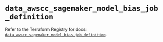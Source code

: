 # `data_awscc_sagemaker_model_bias_job_definition`

Refer to the Terraform Registry for docs: [`data_awscc_sagemaker_model_bias_job_definition`](https://registry.terraform.io/providers/hashicorp/awscc/0.70.0/docs/data-sources/sagemaker_model_bias_job_definition).
